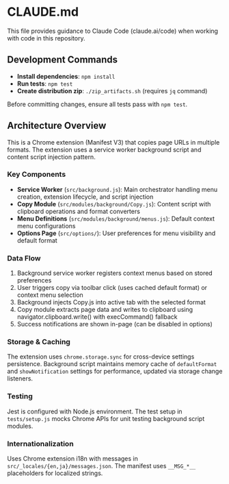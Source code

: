 # CLAUDE.md

This file provides guidance to Claude Code (claude.ai/code) when working with code in this repository.

## Development Commands

- **Install dependencies**: `npm install`
- **Run tests**: `npm test`
- **Create distribution zip**: `./zip_artifacts.sh` (requires `jq` command)

Before committing changes, ensure all tests pass with `npm test`.

## Architecture Overview

This is a Chrome extension (Manifest V3) that copies page URLs in multiple formats. The extension uses a service worker background script and content script injection pattern.

### Key Components

- **Service Worker** (`src/background.js`): Main orchestrator handling menu creation, extension lifecycle, and script injection
- **Copy Module** (`src/modules/background/Copy.js`): Content script with clipboard operations and format converters
- **Menu Definitions** (`src/modules/background/menus.js`): Default context menu configurations
- **Options Page** (`src/options/`): User preferences for menu visibility and default format

### Data Flow

1. Background service worker registers context menus based on stored preferences
2. User triggers copy via toolbar click (uses cached default format) or context menu selection
3. Background injects Copy.js into active tab with the selected format
4. Copy module extracts page data and writes to clipboard using navigator.clipboard.write() with execCommand() fallback
5. Success notifications are shown in-page (can be disabled in options)

### Storage & Caching

The extension uses `chrome.storage.sync` for cross-device settings persistence. Background script maintains memory cache of `defaultFormat` and `showNotification` settings for performance, updated via storage change listeners.

### Testing

Jest is configured with Node.js environment. The test setup in `tests/setup.js` mocks Chrome APIs for unit testing background script modules.

### Internationalization

Uses Chrome extension i18n with messages in `src/_locales/{en,ja}/messages.json`. The manifest uses `__MSG_*__` placeholders for localized strings.